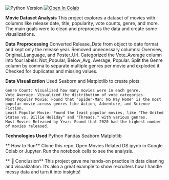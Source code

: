 ![Python Version](https://img.shields.io/badge/python-3.11-blue.svg)
[![Open In Colab](https://colab.research.google.com/assets/colab-badge.svg)](YOUR_COLAB_NOTEBOOK_URL)


**Movie Dataset Analysis**
This project explores a dataset of movies with columns like release date, title, popularity, vote counts, genre, and more. The main goals were to clean and preprocess the data and create some visualizations.

**Data Preprocessing**
    Converted Release_Date from object to date format and kept only the release year.
    Removed unnecessary columns: Overview, Original_Language, and Poster_Url.
    Categorized the Vote_Average column into four labels: Not_Popular, Below_Avg, Average, Popular.
    Split the Genre column by comma to separate multiple genres per movie and exploded it.
    Checked for duplicates and missing values.

**Data Visualization**
    Used Seaborn and Matplotlib to create plots:
    
    Genre Count: Visualized how many movies were in each genre.
    Vote Average: Visualized the distribution of vote categories.
    Most Popular Movie: Found that "Spider-Man: No Way Home" is the most popular movie across genres like Action, Adventure, and Science Fiction.
    Least Popular Movie: Found the least popular movies, like "The United States vs. Billie Holiday" and "Threads," with various genres.
    Most Movies Released by Year: Found that 2020 had the highest number of movies released.

**Technologies Used**
    Python
    Pandas
    Seaborn 
    Matplotlib
    
**  How to Run**
    Clone this repo.
    Open Movies Related DS.ipynb in Google Colab or Jupyter.
    Run the notebook cells to see the analysis.

** 📌 Conclusion**
    This project gave me hands-on practice in data cleaning and visualization. It’s also a great example to show recruiters how I handle messy data and turn it into insights!
